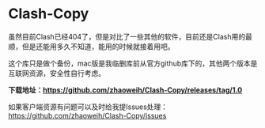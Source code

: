 # Clash-Copy

虽然目前Clash已经404了，但是对比了一些其他的软件，目前还是Clash用的最顺，但是还能用多久不知道，能用的时候就接着用吧。

这个库只是做个备份，mac版是我临删库前从官方github库下的，其他两个版本是互联网资源，安全性自行考虑。

**下载地址：https://github.com/zhaoweih/Clash-Copy/releases/tag/1.0**

如果客户端资源有问题可以及时给我提Issues处理：https://github.com/zhaoweih/Clash-Copy/issues
